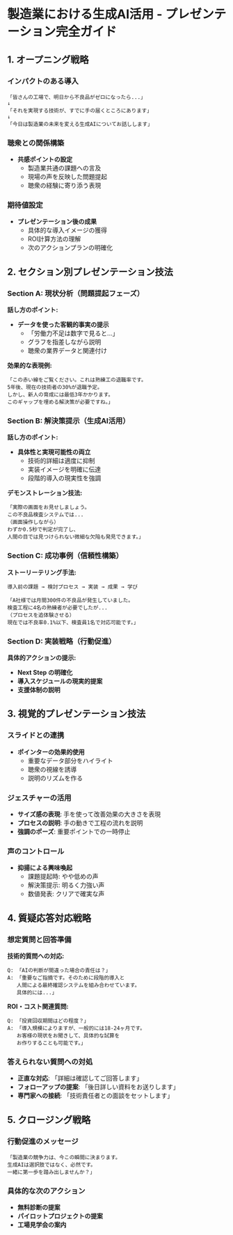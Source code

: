 # 製造業における生成AI活用 - プレゼンテーション完全ガイド

## 1. オープニング戦略

### インパクトのある導入
```
「皆さんの工場で、明日から不良品がゼロになったら...」
↓
「それを実現する技術が、すでに手の届くところにあります」
↓
「今日は製造業の未来を変える生成AIについてお話しします」
```

### 聴衆との関係構築
- **共感ポイントの設定**
  - 製造業共通の課題への言及
  - 現場の声を反映した問題提起
  - 聴衆の経験に寄り添う表現

### 期待値設定
- **プレゼンテーション後の成果**
  - 具体的な導入イメージの獲得
  - ROI計算方法の理解
  - 次のアクションプランの明確化

## 2. セクション別プレゼンテーション技法

### Section A: 現状分析（問題提起フェーズ）
**話し方のポイント:**
- **データを使った客観的事実の提示**
  - 「労働力不足は数字で見ると...」
  - グラフを指差しながら説明
  - 聴衆の業界データと関連付け

**効果的な表現例:**
```
「この赤い線をご覧ください。これは熟練工の退職率です。
5年後、現在の技術者の30%が退職予定。
しかし、新人の育成には最低3年かかります。
このギャップを埋める解決策が必要ですね。」
```

### Section B: 解決策提示（生成AI活用）
**話し方のポイント:**
- **具体性と実現可能性の両立**
  - 技術的詳細は適度に抑制
  - 実装イメージを明確に伝達
  - 段階的導入の現実性を強調

**デモンストレーション技法:**
```
「実際の画面をお見せしましょう。
この不良品検査システムでは...
（画面操作しながら）
わずか0.5秒で判定が完了し、
人間の目では見つけられない微細な欠陥も発見できます。」
```

### Section C: 成功事例（信頼性構築）
**ストーリーテリング手法:**
```
導入前の課題 → 検討プロセス → 実装 → 成果 → 学び

「A社様では月間300件の不良品が発生していました。
検査工程に4名の熟練者が必要でしたが...
（プロセスを追体験させる）
現在では不良率0.1%以下、検査員1名で対応可能です。」
```

### Section D: 実装戦略（行動促進）
**具体的アクションの提示:**
- **Next Step の明確化**
- **導入スケジュールの現実的提案**
- **支援体制の説明**

## 3. 視覚的プレゼンテーション技法

### スライドとの連携
- **ポインターの効果的使用**
  - 重要なデータ部分をハイライト
  - 聴衆の視線を誘導
  - 説明のリズムを作る

### ジェスチャーの活用
- **サイズ感の表現**: 手を使って改善効果の大きさを表現
- **プロセスの説明**: 手の動きで工程の流れを説明
- **強調のポーズ**: 重要ポイントでの一時停止

### 声のコントロール
- **抑揚による興味喚起**
  - 課題提起時: やや低めの声
  - 解決策提示: 明るく力強い声
  - 数値発表: クリアで確実な声

## 4. 質疑応答対応戦略

### 想定質問と回答準備

**技術的質問への対応:**
```
Q: 「AIの判断が間違った場合の責任は？」
A: 「重要なご指摘です。そのために段階的導入と
   人間による最終確認システムを組み合わせています。
   具体的には...」
```

**ROI・コスト関連質問:**
```
Q: 「投資回収期間はどの程度？」
A: 「導入規模によりますが、一般的には18-24ヶ月です。
   お客様の現状をお聞きして、具体的な試算を
   お作りすることも可能です。」
```

### 答えられない質問への対処
- **正直な対応**: 「詳細は確認してご回答します」
- **フォローアップの提案**: 「後日詳しい資料をお送りします」
- **専門家への接続**: 「技術責任者との面談をセットします」

## 5. クロージング戦略

### 行動促進のメッセージ
```
「製造業の競争力は、今この瞬間に決まります。
生成AIは選択肢ではなく、必然です。
一緒に第一歩を踏み出しませんか？」
```

### 具体的な次のアクション
- **無料診断の提案**
- **パイロットプロジェクトの提案**
- **工場見学会の案内**